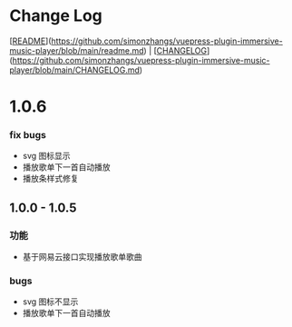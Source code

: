 # Change Log

[[README](./README.md)](https://github.com/simonzhangs/vuepress-plugin-immersive-music-player/blob/main/readme.md) | [[CHANGELOG](./CHANGELOG.md)](https://github.com/simonzhangs/vuepress-plugin-immersive-music-player/blob/main/CHANGELOG.md)


# 1.0.6

### fix bugs
- svg 图标显示
- 播放歌单下一首自动播放
- 播放条样式修复


## 1.0.0 - 1.0.5 

### 功能

- 基于网易云接口实现播放歌单歌曲

### bugs

- svg 图标不显示
- 播放歌单下一首自动播放

